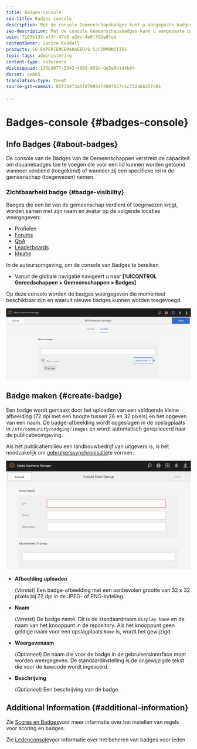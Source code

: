 ```yaml
---
title: Badges-console
seo-title: Badges-console
description: Met de console Gemeenschapsbadges kunt u aangepaste badges toevoegen die kunnen worden weergegeven voor leden die hun geld hebben verdiend (toegekend) of die een specifieke rol in de gemeenschap hebben (toegewezen)
seo-description: Met de console Gemeenschapsbadges kunt u aangepaste badges toevoegen die kunnen worden weergegeven voor leden die hun geld hebben verdiend (toegekend) of die een specifieke rol in de gemeenschap hebben (toegewezen)
uuid: 7103b133-ef3f-47d6-a2dc-4e6ff92e8fed
contentOwner: Janice Kendall
products: SG_EXPERIENCEMANAGER/6.5/COMMUNITIES
topic-tags: administering
content-type: reference
discoiquuid: 135b3077-5343-4888-858d-de5e9b1d4b04
docset: aem65
translation-type: tm+mt
source-git-commit: 85f3b8f2a5f079954f4907037c1c722a6b25fd91

---
```



# Badges-console {#badges-console}

## Info Badges {#about-badges}

De console van de Badges van de Gemeenschappen verstrekt de capaciteit om douanebadges toe te voegen die voor een lid kunnen worden getoond wanneer verdiend (toegekend) of wanneer zij een specifieke rol in de gemeenschap (toegewezen) nemen.

### Zichtbaarheid badge {#badge-visibility}

Badges die een lid van de gemeenschap verdient of toegewezen krijgt, worden samen met zijn naam en avatar op de volgende locaties weergegeven:

* Profielen
* [Forums](/help/communities/forum.md)
* [QnA](/help/communities/working-with-qna.md)
* [Leaderboards](/help/communities/enabling-leaderboard.md)
* [Ideatie](/help/communities/ideation-feature.md)

In de auteursomgeving, om de console van Badges te bereiken

* Vanuit de globale navigatie navigeert u naar **[!UICONTROL Gereedschappen > Gemeenschappen > Badges]**

Op deze console worden de badges weergegeven die momenteel beschikbaar zijn en waaruit nieuwe badges kunnen worden toegevoegd.

![chlimage_1-123](assets/chlimage_1-123.png)

## Badge maken {#create-badge}

Een badge wordt gemaakt door het uploaden van een voldoende kleine afbeelding (72 dpi met een hoogte tussen 26 en 32 pixels) en het opgeven van een naam. De badge-afbeelding wordt opgeslagen in de opslagplaats in `/etc/community/badging/images` en wordt automatisch gerepliceerd naar de publicatieomgeving.

Als het publicatiemilieu een landbouwbedrijf van uitgevers is, is het noodzakelijk om [gebruikerssynchronisatie](/help/communities/sync.md)te vormen.

![chlimage_1-124](assets/chlimage_1-124.png)

* **Afbeelding uploaden**

   (*Vereist*) Een badge-afbeelding met een aanbevolen grootte van 32 x 32 pixels bij 72 dpi in de JPEG- of PNG-indeling.

* **Naam**

   (*Vereist*) De badge name. Dit is de standaardnaam `Display Name` en de naam van het knooppunt in de repository. Als het knooppunt geen geldige naam voor een opslagplaats `Name` is, wordt het gewijzigd.

* **Weergavenaam**

   (*Optioneel*) De naam die voor de badge in de gebruikersinterface moet worden weergegeven. De standaardinstelling is de ongewijzigde tekst die voor de `Name`code wordt ingevoerd.

* **Beschrijving**

   (*Optioneel*) Een beschrijving van de badge.

## Additional Information {#additional-information}

Zie [Scores en Badges](/help/communities/implementing-scoring.md)voor meer informatie over het instellen van regels voor scoring en badges.

Zie [Ledenconsole](/help/communities/members.md)voor informatie over het beheren van badges voor leden.
